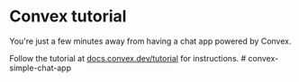 # Convex tutorial

You're just a few minutes away from having a chat app powered by Convex.

Follow the tutorial at
[docs.convex.dev/tutorial](https://docs.convex.dev/tutorial) for instructions.
#   c o n v e x - s i m p l e - c h a t - a p p  
 